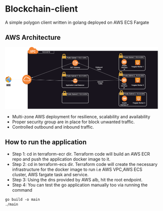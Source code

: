 # Blockchain-client
A simple polygon client written in golang deployed on AWS ECS Fargate

## AWS Architecture
![Alt text](images/architecture.png)

- Multi-zone AWS deployment for resilience, scalability and availability
- Proper security group are in place for block unwanted traffic.
- Controlled outbound and inbound traffic.

## How to run the application

- Step 1: cd in terraform-ecr dir. Terraform code will build an AWS ECR repo and push the application docker image to it.
- Step 2: cd in terraform-ecs dir. Terraform code will create the necessary infrastructure for the docker image to run i.e AWS VPC,AWS ECS cluster, AWS fargate task and service.
- Step 3: Using the dns provided by AWS alb, hit the root endpoint.
- Step 4: You can test the go application manually too via running the command
```
go build -o main
./main
```